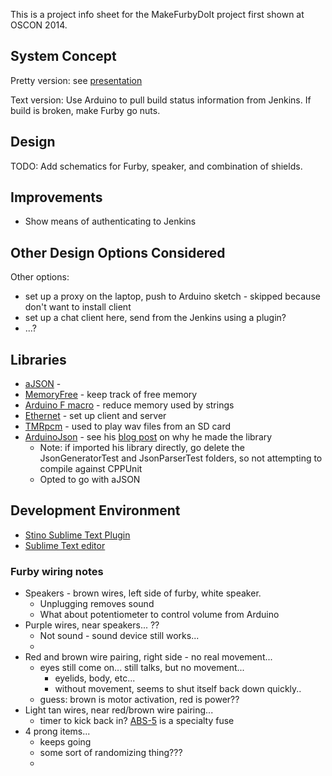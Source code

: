 This is a project info sheet for the MakeFurbyDoIt project first shown at OSCON 2014.

## System Concept ##
Pretty version: see [presentation](www.haikudeck.com/p/g5Mnd9VVhn)

Text version: 
Use Arduino to pull build status information from Jenkins.  If build is broken, make Furby go nuts.

## Design ##
TODO: Add schematics for Furby, speaker, and combination of shields.

## Improvements ##
- Show means of authenticating to Jenkins

## Other Design Options Considered ##
 Other options: 
   - set up a proxy on the laptop, push to Arduino sketch - skipped because don't want to install client 
   - set up a chat client here, send from the Jenkins using a plugin?
   - ...?

## Libraries ##
+ [aJSON](https://github.com/interactive-matter/aJson) - 
+ [MemoryFree](https://github.com/sudar/MemoryFree) - keep track of free memory
+ [Arduino F macro](http://www.baldengineer.com/blog/2013/11/20/arduino-f-macro/) - reduce memory used by strings
+ [Ethernet](arduino.cc/en/reference/ethernet) - set up client and server
+ [TMRpcm](https://github.com/TMRh20/TMRpcm/) - used to play wav files from an SD card
+ [ArduinoJson](https://github.com/bblanchon/ArduinoJson) - see his [blog post](http://blog.benoitblanchon.fr/arduino-json-parser/) on why he made the library
    * Note: if imported his library directly, go delete the JsonGeneratorTest and JsonParserTest folders, so not attempting to compile against CPPUnit
    * Opted to go with aJSON

## Development Environment ##
+ [Stino Sublime Text Plugin](http://robot-will.github.io/Stino/)
+ [Sublime Text editor](www.sublimetext.com)
 
### Furby wiring notes ###
- Speakers - brown wires, left side of furby, white speaker.  
    - Unplugging removes sound
    - What about potentiometer to control volume from Arduino
- Purple wires, near speakers...  ??
    + Not sound - sound device still works...
    + 
- Red and brown wire pairing, right side - no real movement...
    + eyes still come on...  still talks, but no movement...
        * eyelids, body, etc...
        * without movement, seems to shut itself back down quickly..
    +  guess: brown is motor activation, red is power??
- Light tan wires, near red/brown wire pairing... 
    +  timer to kick back in?  [ABS-5](http://www.mouser.com/ProductDetail/Cooper-Bussmann/ABS-5/?qs=sGAEpiMZZMuMS2dUaCDnDKsZ4y%252bS389n) is a specialty fuse
- 4 prong items...
    + keeps going
    + some sort of randomizing thing???
    + 
